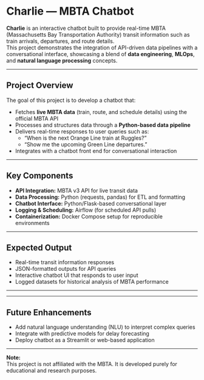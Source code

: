 # Charlie — MBTA Chatbot

**Charlie** is an interactive chatbot built to provide real-time MBTA (Massachusetts Bay Transportation Authority) transit information such as train arrivals, departures, and route details.  
This project demonstrates the integration of API-driven data pipelines with a conversational interface, showcasing a blend of **data engineering**, **MLOps**, and **natural language processing** concepts.

---

## Project Overview
The goal of this project is to develop a chatbot that:
- Fetches **live MBTA data** (train, route, and schedule details) using the official MBTA API  
- Processes and structures data through a **Python-based data pipeline**
- Delivers real-time responses to user queries such as:
  - “When is the next Orange Line train at Ruggles?”
  - “Show me the upcoming Green Line departures.”
- Integrates with a chatbot front end for conversational interaction

---

## Key Components
- **API Integration:** MBTA v3 API for live transit data  
- **Data Processing:** Python (requests, pandas) for ETL and formatting  
- **Chatbot Interface:** Python/Flask-based conversational layer  
- **Logging & Scheduling:** Airflow (for scheduled API pulls)  
- **Containerization:** Docker Compose setup for reproducible environments  

---

## Expected Output
- Real-time transit information responses
- JSON-formatted outputs for API queries
- Interactive chatbot UI that responds to user input
- Logged datasets for historical analysis of MBTA performance

---


---

## Future Enhancements
- Add natural language understanding (NLU) to interpret complex queries  
- Integrate with predictive models for delay forecasting  
- Deploy chatbot as a Streamlit or web-based application  

---

**Note:**  
This project is not affiliated with the MBTA. It is developed purely for educational and research purposes.
